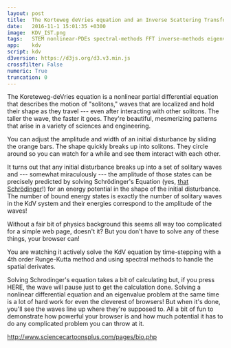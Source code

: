 ```yaml
---
layout: post
title:  The Korteweg deVries equation and an Inverse Scattering Transform
date:   2016-11-1 15:01:35 +0300
image:  KDV_IST.png
tags:   STEM nonlinear-PDEs spectral-methods FFT inverse-methods eigenvalues mathematics physics wave
app:    kdv
script: kdv
d3version: https://d3js.org/d3.v3.min.js
crossfilter: False
numeric: True
truncation: 0
---
```


The Koreteweg-deVries equation is a nonlinear partial differential equation that describes the motion of "solitons," waves that are localized and hold their shape as they travel --- even after interacting with other solitons. The taller the wave, the faster it goes. They're beautiful, mesmerizing patterns that arise in a variety of sciences and engineering. 

You can adjust the amplitude and width of an initial disturbance by sliding the orange bars. The shape quickly breaks up into solitons. They circle around so you can watch for a while and see them interact with each other.

It turns out that any initial disturbance breaks up into a set of solitary waves and --- <span id=miracle>somewhat miraculously</span> --- the amplitude of those states can be precisely predicted by solving Schrödinger's Equation (yes, [that Schrödinger](https://duckduckgo.com/?q=%22Schrodinger+cat%22+&t=brave&iar=images&iax=images&ia=images)!) for an energy potential in the shape of the initial disturbance. The number of bound energy states is exactly the number of solitary waves in the KdV system and their energies correspond to the amplitude of the waves! 

Without a fair bit of physics background this seems all way too complicated for a simple web page, doesn't it? But you don't have to solve any of these things, your browser can!

You are watching it actively solve the KdV equation by time-stepping with a 4th order Runge-Kutta method and using spectral methods to handle the spatial derivates. 

Solving Schrodinger's equation takes a bit of calculating but, if you press <span id=starter>HERE</span>, the wave will pause just to get the calculation done. Solving a nonlinear differential equation and an eigenvalue problem at the same time is a lot of hard work for even the cleverest of browsers! But when it's done, you'll see the waves line up where they're supposed to. 
All a bit of fun to demonstrate how powerful your browser is and how much potential it has to do any complicated problem you can throw at it.



http://www.sciencecartoonsplus.com/pages/bio.php
